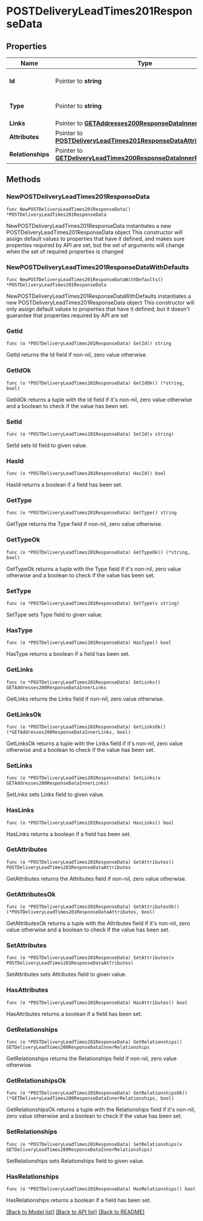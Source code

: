 # POSTDeliveryLeadTimes201ResponseData

## Properties

Name | Type | Description | Notes
------------ | ------------- | ------------- | -------------
**Id** | Pointer to **string** | The resource&#39;s id | [optional] 
**Type** | Pointer to **string** | The resource&#39;s type | [optional] [default to "delivery_lead_times"]
**Links** | Pointer to [**GETAddresses200ResponseDataInnerLinks**](GETAddresses200ResponseDataInnerLinks.md) |  | [optional] 
**Attributes** | Pointer to [**POSTDeliveryLeadTimes201ResponseDataAttributes**](POSTDeliveryLeadTimes201ResponseDataAttributes.md) |  | [optional] 
**Relationships** | Pointer to [**GETDeliveryLeadTimes200ResponseDataInnerRelationships**](GETDeliveryLeadTimes200ResponseDataInnerRelationships.md) |  | [optional] 

## Methods

### NewPOSTDeliveryLeadTimes201ResponseData

`func NewPOSTDeliveryLeadTimes201ResponseData() *POSTDeliveryLeadTimes201ResponseData`

NewPOSTDeliveryLeadTimes201ResponseData instantiates a new POSTDeliveryLeadTimes201ResponseData object
This constructor will assign default values to properties that have it defined,
and makes sure properties required by API are set, but the set of arguments
will change when the set of required properties is changed

### NewPOSTDeliveryLeadTimes201ResponseDataWithDefaults

`func NewPOSTDeliveryLeadTimes201ResponseDataWithDefaults() *POSTDeliveryLeadTimes201ResponseData`

NewPOSTDeliveryLeadTimes201ResponseDataWithDefaults instantiates a new POSTDeliveryLeadTimes201ResponseData object
This constructor will only assign default values to properties that have it defined,
but it doesn't guarantee that properties required by API are set

### GetId

`func (o *POSTDeliveryLeadTimes201ResponseData) GetId() string`

GetId returns the Id field if non-nil, zero value otherwise.

### GetIdOk

`func (o *POSTDeliveryLeadTimes201ResponseData) GetIdOk() (*string, bool)`

GetIdOk returns a tuple with the Id field if it's non-nil, zero value otherwise
and a boolean to check if the value has been set.

### SetId

`func (o *POSTDeliveryLeadTimes201ResponseData) SetId(v string)`

SetId sets Id field to given value.

### HasId

`func (o *POSTDeliveryLeadTimes201ResponseData) HasId() bool`

HasId returns a boolean if a field has been set.

### GetType

`func (o *POSTDeliveryLeadTimes201ResponseData) GetType() string`

GetType returns the Type field if non-nil, zero value otherwise.

### GetTypeOk

`func (o *POSTDeliveryLeadTimes201ResponseData) GetTypeOk() (*string, bool)`

GetTypeOk returns a tuple with the Type field if it's non-nil, zero value otherwise
and a boolean to check if the value has been set.

### SetType

`func (o *POSTDeliveryLeadTimes201ResponseData) SetType(v string)`

SetType sets Type field to given value.

### HasType

`func (o *POSTDeliveryLeadTimes201ResponseData) HasType() bool`

HasType returns a boolean if a field has been set.

### GetLinks

`func (o *POSTDeliveryLeadTimes201ResponseData) GetLinks() GETAddresses200ResponseDataInnerLinks`

GetLinks returns the Links field if non-nil, zero value otherwise.

### GetLinksOk

`func (o *POSTDeliveryLeadTimes201ResponseData) GetLinksOk() (*GETAddresses200ResponseDataInnerLinks, bool)`

GetLinksOk returns a tuple with the Links field if it's non-nil, zero value otherwise
and a boolean to check if the value has been set.

### SetLinks

`func (o *POSTDeliveryLeadTimes201ResponseData) SetLinks(v GETAddresses200ResponseDataInnerLinks)`

SetLinks sets Links field to given value.

### HasLinks

`func (o *POSTDeliveryLeadTimes201ResponseData) HasLinks() bool`

HasLinks returns a boolean if a field has been set.

### GetAttributes

`func (o *POSTDeliveryLeadTimes201ResponseData) GetAttributes() POSTDeliveryLeadTimes201ResponseDataAttributes`

GetAttributes returns the Attributes field if non-nil, zero value otherwise.

### GetAttributesOk

`func (o *POSTDeliveryLeadTimes201ResponseData) GetAttributesOk() (*POSTDeliveryLeadTimes201ResponseDataAttributes, bool)`

GetAttributesOk returns a tuple with the Attributes field if it's non-nil, zero value otherwise
and a boolean to check if the value has been set.

### SetAttributes

`func (o *POSTDeliveryLeadTimes201ResponseData) SetAttributes(v POSTDeliveryLeadTimes201ResponseDataAttributes)`

SetAttributes sets Attributes field to given value.

### HasAttributes

`func (o *POSTDeliveryLeadTimes201ResponseData) HasAttributes() bool`

HasAttributes returns a boolean if a field has been set.

### GetRelationships

`func (o *POSTDeliveryLeadTimes201ResponseData) GetRelationships() GETDeliveryLeadTimes200ResponseDataInnerRelationships`

GetRelationships returns the Relationships field if non-nil, zero value otherwise.

### GetRelationshipsOk

`func (o *POSTDeliveryLeadTimes201ResponseData) GetRelationshipsOk() (*GETDeliveryLeadTimes200ResponseDataInnerRelationships, bool)`

GetRelationshipsOk returns a tuple with the Relationships field if it's non-nil, zero value otherwise
and a boolean to check if the value has been set.

### SetRelationships

`func (o *POSTDeliveryLeadTimes201ResponseData) SetRelationships(v GETDeliveryLeadTimes200ResponseDataInnerRelationships)`

SetRelationships sets Relationships field to given value.

### HasRelationships

`func (o *POSTDeliveryLeadTimes201ResponseData) HasRelationships() bool`

HasRelationships returns a boolean if a field has been set.


[[Back to Model list]](../README.md#documentation-for-models) [[Back to API list]](../README.md#documentation-for-api-endpoints) [[Back to README]](../README.md)


